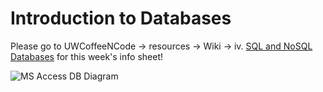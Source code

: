 # Introduction to Databases

Please go to UWCoffeeNCode -> resources -> Wiki -> iv. [SQL and NoSQL Databases](https://github.com/UWCoffeeNCode/resources/wiki/SQL-and-NoSQL-Databases) for this week's info sheet!

![MS Access DB Diagram](https://github.com/UWCoffeeNCode/Lessons/blob/master/W18/Week%2011/MS%20Access%20Example/student%20db.PNG)

